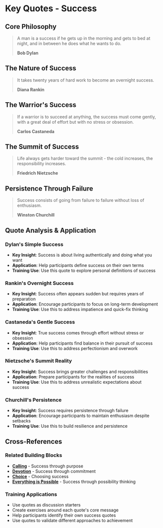 # Key Quotes - Success

## Core Philosophy

> A man is a success if he gets up in the morning and gets to bed at night, and in between he does what he wants to do.
> 
> **Bob Dylan**

## The Nature of Success

> It takes twenty years of hard work to become an overnight success.
> 
> **Diana Rankin**

## The Warrior's Success

> If a warrior is to succeed at anything, the success must come gently, with a great deal of effort but with no stress or obsession.
> 
> **Carlos Castaneda**

## The Summit of Success

> Life always gets harder toward the summit - the cold increases, the responsibility increases.
> 
> **Friedrich Nietzsche**

## Persistence Through Failure

> Success consists of going from failure to failure without loss of enthusiasm.
> 
> **Winston Churchill**

## Quote Analysis & Application

### Dylan's Simple Success
- **Key Insight**: Success is about living authentically and doing what you want
- **Application**: Help participants define success on their own terms
- **Training Use**: Use this quote to explore personal definitions of success

### Rankin's Overnight Success
- **Key Insight**: Success often appears sudden but requires years of preparation
- **Application**: Encourage participants to focus on long-term development
- **Training Use**: Use this to address impatience and quick-fix thinking

### Castaneda's Gentle Success
- **Key Insight**: True success comes through effort without stress or obsession
- **Application**: Help participants find balance in their pursuit of success
- **Training Use**: Use this to address perfectionism and overwork

### Nietzsche's Summit Reality
- **Key Insight**: Success brings greater challenges and responsibilities
- **Application**: Prepare participants for the realities of success
- **Training Use**: Use this to address unrealistic expectations about success

### Churchill's Persistence
- **Key Insight**: Success requires persistence through failure
- **Application**: Encourage participants to maintain enthusiasm despite setbacks
- **Training Use**: Use this to build resilience and persistence

## Cross-References

### Related Building Blocks
- **[Calling](../calling/README.md)** - Success through purpose
- **[Devotion](../devotion/README.md)** - Success through commitment
- **[Choice](../choice/README.md)** - Choosing success
- **[Everything is Possible](../everything-is-possible/README.md)** - Success through possibility thinking

### Training Applications
- Use quotes as discussion starters
- Create exercises around each quote's core message
- Help participants identify their own success quotes
- Use quotes to validate different approaches to achievement
